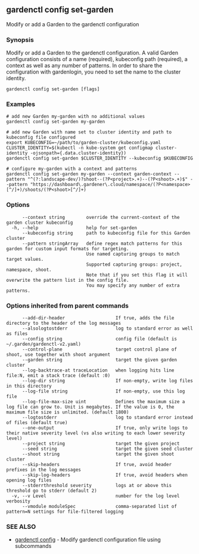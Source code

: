 ## gardenctl config set-garden

Modify or add a Garden to the gardenctl configuration

### Synopsis

Modify or add a Garden to the gardenctl configuration.
A valid Garden configuration consists of a name (required), kubeconfig path (required), a context as well as any number of patterns.
In order to share the configuration with gardenlogin, you need to set the name to the cluster identity.

```
gardenctl config set-garden [flags]
```

### Examples

```
# add new Garden my-garden with no additional values
gardenctl config set-garden my-garden

# add new Garden with name set to cluster identity and path to kubeconfig file configured
export KUBECONFIG=~/path/to/garden-cluster/kubeconfig.yaml
CLUSTER_IDENTITY=$(kubectl -n kube-system get configmap cluster-identity -ojsonpath={.data.cluster-identity})
gardenctl config set-garden $CLUSTER_IDENTITY --kubeconfig $KUBECONFIG

# configure my-garden with a context and patterns
gardenctl config set-garden my-garden --context garden-context --pattern "^(?:landscape-dev/)?shoot--(?P<project>.+)--(?P<shoot>.+)$" --pattern "https://dashboard\.gardener\.cloud/namespace/(?P<namespace>[^/]+)/shoots/(?P<shoot>[^/]+)
```

### Options

```
      --context string        override the current-context of the garden cluster kubeconfig
  -h, --help                  help for set-garden
      --kubeconfig string     path to kubeconfig file for this Garden cluster
      --pattern stringArray   define regex match patterns for this garden for custom input formats for targeting.
                              Use named capturing groups to match target values.
                              Supported capturing groups: project, namespace, shoot.
                              Note that if you set this flag it will overwrite the pattern list in the config file.
                              You may specify any number of extra patterns.
```

### Options inherited from parent commands

```
      --add-dir-header                   If true, adds the file directory to the header of the log messages
      --alsologtostderr                  log to standard error as well as files
      --config string                    config file (default is ~/.garden/gardenctl-v2.yaml)
      --control-plane                    target control plane of shoot, use together with shoot argument
      --garden string                    target the given garden cluster
      --log-backtrace-at traceLocation   when logging hits line file:N, emit a stack trace (default :0)
      --log-dir string                   If non-empty, write log files in this directory
      --log-file string                  If non-empty, use this log file
      --log-file-max-size uint           Defines the maximum size a log file can grow to. Unit is megabytes. If the value is 0, the maximum file size is unlimited. (default 1800)
      --logtostderr                      log to standard error instead of files (default true)
      --one-output                       If true, only write logs to their native severity level (vs also writing to each lower severity level)
      --project string                   target the given project
      --seed string                      target the given seed cluster
      --shoot string                     target the given shoot cluster
      --skip-headers                     If true, avoid header prefixes in the log messages
      --skip-log-headers                 If true, avoid headers when opening log files
      --stderrthreshold severity         logs at or above this threshold go to stderr (default 2)
  -v, --v Level                          number for the log level verbosity
      --vmodule moduleSpec               comma-separated list of pattern=N settings for file-filtered logging
```

### SEE ALSO

* [gardenctl config](gardenctl_config.md)	 - Modify gardenctl configuration file using subcommands

